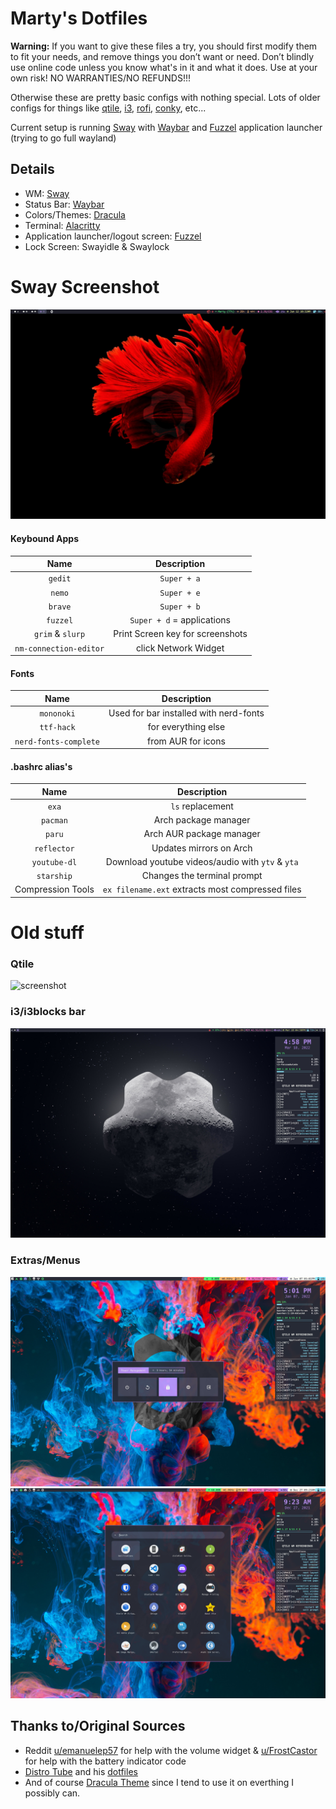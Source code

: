 # Marty's Dotfiles

**Warning:** If you want to give these files a try, you should first modify them to fit your needs, and remove things you don’t want or need. Don’t blindly use online code unless you know what's in it and what it does. Use at your own risk! NO WARRANTIES/NO REFUNDS!!!

Otherwise these are pretty basic configs with nothing special. Lots of older configs for things like [qtile](http://www.qtile.org), [i3](https://i3wm.org/docs/), [rofi](https://github.com/davatorium/rofi), [conky](<https://en.wikipedia.org/wiki/Conky_(software)>), etc...

Current setup is running [Sway](https://swaywm.org/) with [Waybar](https://github.com/Alexays/Waybar) and [Fuzzel](https://codeberg.org/dnkl/fuzzel) application launcher (trying to go full wayland)

## Details

- WM: [Sway](https://swaywm.org/)
- Status Bar: [Waybar](https://github.com/Alexays/Waybar)
- Colors/Themes: [Dracula](https://draculatheme.com)
- Terminal: [Alacritty](https://github.com/alacritty/alacritty)
- Application launcher/logout screen: [Fuzzel](https://codeberg.org/dnkl/fuzzel)
- Lock Screen: Swayidle & Swaylock

# Sway Screenshot

![screenshot](.screenshots/Sway.jpg)

#### Keybound Apps

|          Name          |           Description            |
| :--------------------: | :------------------------------: |
|        `gedit`         |           `Super + a`            |
|         `nemo`         |           `Super + e`            |
|        `brave`         |           `Super + b`            |
|        `fuzzel`        |    `Super + d` = applications    |
|    `grim` & `slurp`    | Print Screen key for screenshots |
| `nm-connection-editor` |       click Network Widget       |

#### Fonts

|         Name          |              Description               |
| :-------------------: | :------------------------------------: |
|      `mononoki`       | Used for bar installed with nerd-fonts |
|      `ttf-hack`       |          for everything else           |
| `nerd-fonts-complete` |           from AUR for icons           |

#### .bashrc alias's

|       Name        |                   Description                    |
| :---------------: | :----------------------------------------------: |
|       `exa`       |                 `ls` replacement                 |
|     `pacman`      |               Arch package manager               |
|      `paru`       |             Arch AUR package manager             |
|    `reflector`    |             Updates mirrors on Arch              |
|   `youtube-dl`    | Download youtube videos/audio with `ytv` & `yta` |
|    `starship`     |           Changes the terminal prompt            |
| Compression Tools | `ex filename.ext` extracts most compressed files |

# Old stuff

### Qtile

![screenshot](.screenshots/qtile.png)

### i3/i3blocks bar

![screenshot](.screenshots/i3.png)

### Extras/Menus

![screenshot](.screenshots/logout-menu.png)
![screenshot](.screenshots/apps-menu.png)

## Thanks to/Original Sources

- Reddit [u/emanuelep57](https://www.reddit.com/user/emanuelep57) for help with the volume widget & [u/FrostCastor](https://www.reddit.com/user/FrostCastor) for help with the battery indicator code
- [Distro Tube](https://distro.tube/) and his [dotfiles](https://gitlab.com/dwt1/dotfiles)
- And of course [Dracula Theme](https://github.com/dracula/dracula-theme) since I tend to use it on everthing I possibly can.
